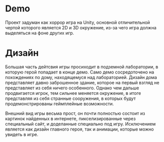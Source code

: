 # Demo

Проект задуман как хоррор игра на Unity, основной отличительной чертой которого является 2D и 3D окружение, из-за чего игра должна выделяться на фоне других игр.

# Дизайн

Большая часть дейтсвия игры просиходит в подземной лаборатории, в которую герой попадает в конце демо. Само демо сосредоточено на похождениях по дому, находящемуся над лабораторией.
Дизайн дома представляет давно заброшенное здание, которое на первый взгляд не представляет из себя ничего особенного.
Однако чем дальше продвигается игрок, тем сильнее меняется окружение, в итоге представляя из себя странные сооружения, в которых будут продемонстрированы геймплейные возможности.

Внешний вид игры весьма прост, он почти полностью состоит из картинок найденных в интернете, пикселизированные через специальный сайт, и доделанные специально под игру.
Исключением является как дизайн главного героя, так и анимации, которые можно увидеть в игре.
